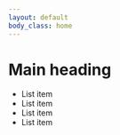 ```yaml
---
layout: default
body_class: home
---
```


Main heading
=============

* List item
* List item
* List item
* List item
